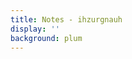 ```yaml
---
title: Notes - ihzurgnauh
display: ''
background: plum
---
```

<SubNav />

<ListPosts only-date type="note" />



